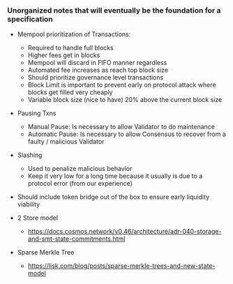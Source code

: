 ### Unorganized notes that will eventually be the foundation for a specification

- Mempool prioritization of Transactions:
    - Required to handle full blocks
    - Higher fees get in blocks
    - Mempool will discard in FIFO manner regardless
    - Automated fee increases as reach top block size
    - Should prioritize governance level transactions
    - Block Limit is important to prevent early on protocol attack where blocks get filled very cheaply
    - Variable block size (nice to have) 20% above the current block size

- Pausing Txns
    - Manual Pause: Is necessary to allow Validator to do maintenance
    - Automatic Pause: Is necessary to allow Consensus to recover from a faulty / malicious Validator

- Slashing
    - Used to penalize malicious behavior
    - Keep it very low for a long time because it usually is due to a protocol error (from our experience)

- Should include token bridge out of the box to ensure early liquidity viability

- 2 Store model
  - https://docs.cosmos.network/v0.46/architecture/adr-040-storage-and-smt-state-commitments.html

- Sparse Merkle Tree
    - https://lisk.com/blog/posts/sparse-merkle-trees-and-new-state-model

